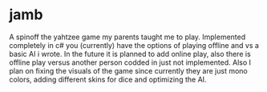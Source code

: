 # jamb
A spinoff the yahtzee game my parents taught me to play. Implemented completely in c# you (currently) have the options of playing offline and vs a basic AI i wrote.
In the future it is planned to add online play, also there is offline play versus another person codded in just not implemented.
Also I plan on fixing the visuals of the game since currently they are just mono colors, adding different skins for dice and optimizing the AI.
